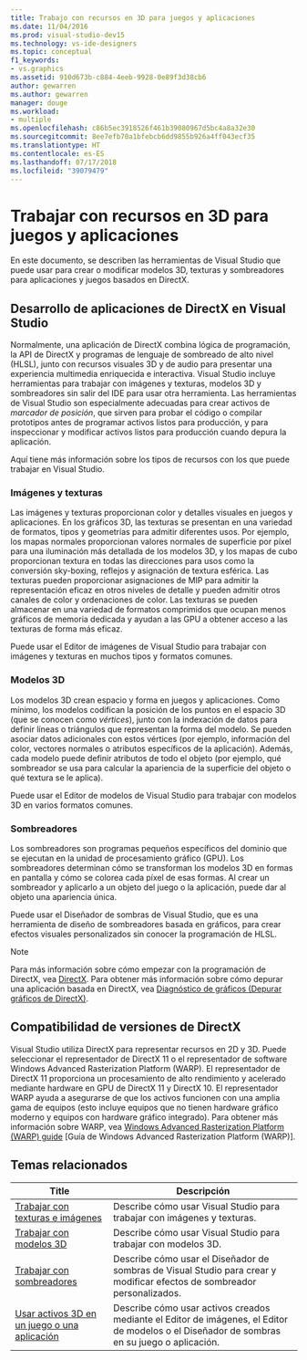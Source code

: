 ```yaml
---
title: Trabajo con recursos en 3D para juegos y aplicaciones
ms.date: 11/04/2016
ms.prod: visual-studio-dev15
ms.technology: vs-ide-designers
ms.topic: conceptual
f1_keywords:
- vs.graphics
ms.assetid: 910d673b-c884-4eeb-9928-0e89f3d38cb6
author: gewarren
ms.author: gewarren
manager: douge
ms.workload:
- multiple
ms.openlocfilehash: c86b5ec3918526f461b39080967d5bc4a8a32e30
ms.sourcegitcommit: 8ee7efb70a1bfebcb6dd9855b926a4ff043ecf35
ms.translationtype: HT
ms.contentlocale: es-ES
ms.lasthandoff: 07/17/2018
ms.locfileid: "39079479"
---
```

# <a name="work-with-3d-assets-for-games-and-apps"></a>Trabajar con recursos en 3D para juegos y aplicaciones

En este documento, se describen las herramientas de Visual Studio que puede usar para crear o modificar modelos 3D, texturas y sombreadores para aplicaciones y juegos basados en DirectX.

## <a name="directx-app-development-in-visual-studio"></a>Desarrollo de aplicaciones de DirectX en Visual Studio
 Normalmente, una aplicación de DirectX combina lógica de programación, la API de DirectX y programas de lenguaje de sombreado de alto nivel (HLSL), junto con recursos visuales 3D y de audio para presentar una experiencia multimedia enriquecida e interactiva. Visual Studio incluye herramientas para trabajar con imágenes y texturas, modelos 3D y sombreadores sin salir del IDE para usar otra herramienta. Las herramientas de Visual Studio son especialmente adecuadas para crear activos de *marcador de posición*, que sirven para probar el código o compilar prototipos antes de programar activos listos para producción, y para inspeccionar y modificar activos listos para producción cuando depura la aplicación.

 Aquí tiene más información sobre los tipos de recursos con los que puede trabajar en Visual Studio.

### <a name="images-and-textures"></a>Imágenes y texturas
 Las imágenes y texturas proporcionan color y detalles visuales en juegos y aplicaciones. En los gráficos 3D, las texturas se presentan en una variedad de formatos, tipos y geometrías para admitir diferentes usos. Por ejemplo, los mapas normales proporcionan valores normales de superficie por píxel para una iluminación más detallada de los modelos 3D, y los mapas de cubo proporcionan textura en todas las direcciones para usos como la conversión sky-boxing, reflejos y asignación de textura esférica. Las texturas pueden proporcionar asignaciones de MIP para admitir la representación eficaz en otros niveles de detalle y pueden admitir otros canales de color y ordenaciones de color. Las texturas se pueden almacenar en una variedad de formatos comprimidos que ocupan menos gráficos de memoria dedicada y ayudan a las GPU a obtener acceso a las texturas de forma más eficaz.

 Puede usar el Editor de imágenes de Visual Studio para trabajar con imágenes y texturas en muchos tipos y formatos comunes.

### <a name="3d-models"></a>Modelos 3D
 Los modelos 3D crean espacio y forma en juegos y aplicaciones. Como mínimo, los modelos codifican la posición de los puntos en el espacio 3D (que se conocen como *vértices*), junto con la indexación de datos para definir líneas o triángulos que representan la forma del modelo. Se pueden asociar datos adicionales con estos vértices (por ejemplo, información del color, vectores normales o atributos específicos de la aplicación). Además, cada modelo puede definir atributos de todo el objeto (por ejemplo, qué sombreador se usa para calcular la apariencia de la superficie del objeto o qué textura se le aplica).

 Puede usar el Editor de modelos de Visual Studio para trabajar con modelos 3D en varios formatos comunes.

### <a name="shaders"></a>Sombreadores
 Los sombreadores son programas pequeños específicos del dominio que se ejecutan en la unidad de procesamiento gráfico (GPU). Los sombreadores determinan cómo se transforman los modelos 3D en formas en pantalla y cómo se colorea cada píxel de esas formas. Al crear un sombreador y aplicarlo a un objeto del juego o la aplicación, puede dar al objeto una apariencia única.

 Puede usar el Diseñador de sombras de Visual Studio, que es una herramienta de diseño de sombreadores basada en gráficos, para crear efectos visuales personalizados sin conocer la programación de HLSL.

> [!NOTE]
> Para más información sobre cómo empezar con la programación de DirectX, vea [DirectX](http://go.microsoft.com/fwlink/p/?LinkId=224633). Para obtener más información sobre cómo depurar una aplicación basada en DirectX, vea [Diagnóstico de gráficos (Depurar gráficos de DirectX)](../debugger/visual-studio-graphics-diagnostics.md).

## <a name="directx-version-compatibility"></a>Compatibilidad de versiones de DirectX
 Visual Studio utiliza DirectX para representar recursos en 2D y 3D. Puede seleccionar el representador de DirectX 11 o el representador de software Windows Advanced Rasterization Platform (WARP). El representador de DirectX 11 proporciona un procesamiento de alto rendimiento y acelerado mediante hardware en GPU de DirectX 11 y DirectX 10. El representador WARP ayuda a asegurarse de que los activos funcionen con una amplia gama de equipos (esto incluye equipos que no tienen hardware gráfico moderno y equipos con hardware gráfico integrado). Para obtener más información sobre WARP, vea [Windows Advanced Rasterization Platform (WARP) guide](http://go.microsoft.com/fwlink/p/?LinkId=224634) [Guía de Windows Advanced Rasterization Platform (WARP)].

## <a name="related-topics"></a>Temas relacionados

|Title|Descripción|
|-----------|-----------------|
|[Trabajar con texturas e imágenes](../designers/working-with-textures-and-images.md)|Describe cómo usar Visual Studio para trabajar con imágenes y texturas.|
|[Trabajar con modelos 3D](../designers/working-with-3-d-models.md)|Describe cómo usar Visual Studio para trabajar con modelos 3D.|
|[Trabajar con sombreadores](../designers/working-with-shaders.md)|Describe cómo usar el Diseñador de sombras de Visual Studio para crear y modificar efectos de sombreador personalizados.|
|[Usar activos 3D en un juego o una aplicación](../designers/using-3-d-assets-in-your-game-or-app.md)|Describe cómo usar activos creados mediante el Editor de imágenes, el Editor de modelos o el Diseñador de sombras en su juego o aplicación.|